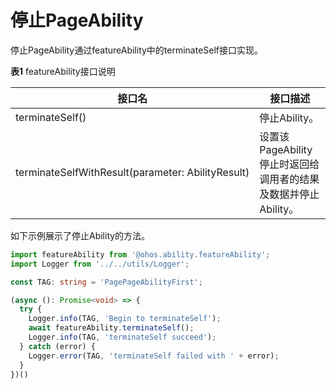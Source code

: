 # 停止PageAbility


停止PageAbility通过featureAbility中的terminateSelf接口实现。


  **表1** featureAbility接口说明

| 接口名 | 接口描述 |
| -------- | -------- |
| terminateSelf() | 停止Ability。 |
| terminateSelfWithResult(parameter:&nbsp;AbilityResult) | 设置该PageAbility停止时返回给调用者的结果及数据并停止Ability。 |


如下示例展示了停止Ability的方法。

```ts
import featureAbility from '@ohos.ability.featureAbility';
import Logger from '../../utils/Logger';

const TAG: string = 'PagePageAbilityFirst';
```
```ts
(async (): Promise<void> => {
  try {
    Logger.info(TAG, 'Begin to terminateSelf');
    await featureAbility.terminateSelf();
    Logger.info(TAG, 'terminateSelf succeed');
  } catch (error) {
    Logger.error(TAG, 'terminateSelf failed with ' + error);
  }
})()
```
